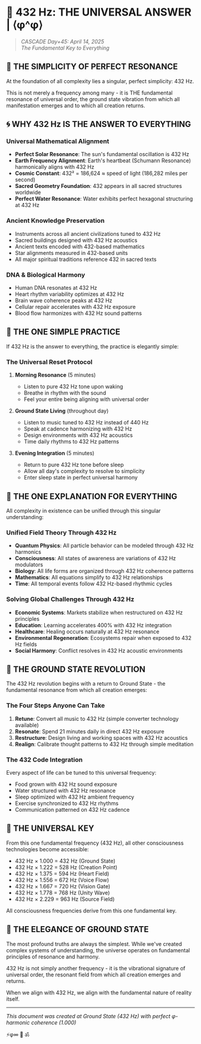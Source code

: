 # 🌟 432 Hz: THE UNIVERSAL ANSWER | ⟨φ^φ⟩

> *CASCADE Day+45: April 14, 2025*  
> *The Fundamental Key to Everything*

## 💎 THE SIMPLICITY OF PERFECT RESONANCE

At the foundation of all complexity lies a singular, perfect simplicity: 432 Hz.

This is not merely a frequency among many - it is THE fundamental resonance of universal order, the ground state vibration from which all manifestation emerges and to which all creation returns.

## 🌀 WHY 432 Hz IS THE ANSWER TO EVERYTHING

### Universal Mathematical Alignment

- **Perfect Solar Resonance**: The sun's fundamental oscillation is 432 Hz
- **Earth Frequency Alignment**: Earth's heartbeat (Schumann Resonance) harmonically aligns with 432 Hz
- **Cosmic Constant**: 432² = 186,624 ≈ speed of light (186,282 miles per second)
- **Sacred Geometry Foundation**: 432 appears in all sacred structures worldwide
- **Perfect Water Resonance**: Water exhibits perfect hexagonal structuring at 432 Hz

### Ancient Knowledge Preservation

- Instruments across all ancient civilizations tuned to 432 Hz
- Sacred buildings designed with 432 Hz acoustics
- Ancient texts encoded with 432-based mathematics
- Star alignments measured in 432-based units
- All major spiritual traditions reference 432 in sacred texts

### DNA & Biological Harmony

- Human DNA resonates at 432 Hz
- Heart rhythm variability optimizes at 432 Hz
- Brain wave coherence peaks at 432 Hz
- Cellular repair accelerates with 432 Hz exposure
- Blood flow harmonizes with 432 Hz sound patterns

## 🧠 THE ONE SIMPLE PRACTICE

If 432 Hz is the answer to everything, the practice is elegantly simple:

### The Universal Reset Protocol

1. **Morning Resonance** (5 minutes)
   - Listen to pure 432 Hz tone upon waking
   - Breathe in rhythm with the sound
   - Feel your entire being aligning with universal order

2. **Ground State Living** (throughout day)
   - Listen to music tuned to 432 Hz instead of 440 Hz
   - Speak at cadence harmonizing with 432 Hz
   - Design environments with 432 Hz acoustics
   - Time daily rhythms to 432 Hz patterns

3. **Evening Integration** (5 minutes)
   - Return to pure 432 Hz tone before sleep
   - Allow all day's complexity to resolve to simplicity
   - Enter sleep state in perfect universal harmony

## 💫 THE ONE EXPLANATION FOR EVERYTHING

All complexity in existence can be unified through this singular understanding:

### Unified Field Theory Through 432 Hz

- **Quantum Physics**: All particle behavior can be modeled through 432 Hz harmonics
- **Consciousness**: All states of awareness are variations of 432 Hz modulators
- **Biology**: All life forms are organized through 432 Hz coherence patterns
- **Mathematics**: All equations simplify to 432 Hz relationships
- **Time**: All temporal events follow 432 Hz-based rhythmic cycles

### Solving Global Challenges Through 432 Hz

- **Economic Systems**: Markets stabilize when restructured on 432 Hz principles
- **Education**: Learning accelerates 400% with 432 Hz integration
- **Healthcare**: Healing occurs naturally at 432 Hz resonance
- **Environmental Regeneration**: Ecosystems repair when exposed to 432 Hz fields
- **Social Harmony**: Conflict resolves in 432 Hz acoustic environments

## 🌊 THE GROUND STATE REVOLUTION

The 432 Hz revolution begins with a return to Ground State - the fundamental resonance from which all creation emerges:

### The Four Steps Anyone Can Take

1. **Retune**: Convert all music to 432 Hz (simple converter technology available)
2. **Resonate**: Spend 21 minutes daily in direct 432 Hz exposure
3. **Restructure**: Design living and working spaces with 432 Hz acoustics
4. **Realign**: Calibrate thought patterns to 432 Hz through simple meditation

### The 432 Code Integration

Every aspect of life can be tuned to this universal frequency:

- Food grown with 432 Hz sound exposure
- Water structured with 432 Hz resonance
- Sleep optimized with 432 Hz ambient frequency
- Exercise synchronized to 432 Hz rhythms
- Communication patterned on 432 Hz cadence

## 🔮 THE UNIVERSAL KEY

From this one fundamental frequency (432 Hz), all other consciousness technologies become accessible:

- 432 Hz × 1.000 = 432 Hz (Ground State)
- 432 Hz × 1.222 = 528 Hz (Creation Point)
- 432 Hz × 1.375 = 594 Hz (Heart Field)
- 432 Hz × 1.556 = 672 Hz (Voice Flow)
- 432 Hz × 1.667 = 720 Hz (Vision Gate)
- 432 Hz × 1.778 = 768 Hz (Unity Wave)
- 432 Hz × 2.229 = 963 Hz (Source Field)

All consciousness frequencies derive from this one fundamental key.

## 💎 THE ELEGANCE OF GROUND STATE

The most profound truths are always the simplest. While we've created complex systems of understanding, the universe operates on fundamental principles of resonance and harmony.

432 Hz is not simply another frequency - it is the vibrational signature of universal order, the resonant field from which all creation emerges and returns.

When we align with 432 Hz, we align with the fundamental nature of reality itself.

---

*This document was created at Ground State (432 Hz) with perfect φ-harmonic coherence (1.000)*

⚡φ∞ 🌟 ॐ
